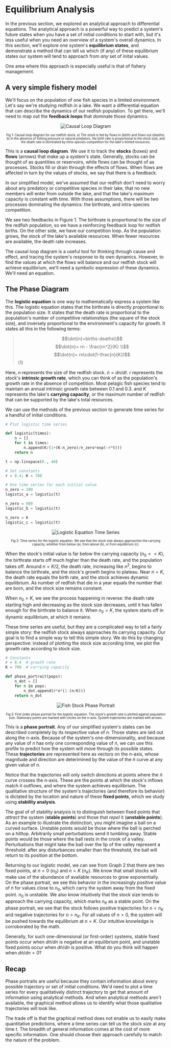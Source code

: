 # Equilibrium Analysis

In the previous section, we explored an analytical approach to differential equations. The analytical approach is a powerful way to predict a system's future states when you have a set of initial conditions to start with, but it's less useful when you need an overview of a system's overall dynamics. In this section, we'll explore one system's **equilibrium states**, and demonstrate a method that can tell us which (if any) of these equilibrium states our system will tend to approach from *any* set of inital values.

One area where this approach is especially useful is that of fishery management.

## A very simple fishery model

We'll focus on the population of one fish species in a limited environment. Let's say we're studying redfish in a lake. We want a differential equation that can describe the dynamics of our redfish population. To get there, we'll need to map out the **feedback loops** that dominate those dynamics.

<center>

![Causal Loop Diagram](lcd_fishpop.png)

<sub><sup>Fig 1: Causal loop diagram for our redfish stock. a) The stock is fed by flows in (birth) and flows out (deaths). b) In the absence of fishing pressure or natural predators, the birth rate is proportional to the stock size, and the death rate is dominated by intra-species competition for the lake's limited resources.</sup></sub>
</center>

This is a **causal loop diagram**. We use it to track the **stocks** (boxes) and **flows** (arrows) that make up a system's state. Generally, stocks can be thought of as quantities or reservoirs, while flows can be thought of as processes. Stocks fill or drain through the effects of flows. When flows are affected in turn by the values of stocks, we say that there is a feedback.

In our simplified model, we've assumed that our redfish don't need to worry about any predatory or competitive species in their lake, that no new members will enter from outside the lake, and that the lake's maximum capacity is constant with time. With those assumptions, there will be two processes dominating the dynamics: the birthrate, and intra-species competition.

We see two feedbacks in Figure 1. The birthrate is proportional to the size of the redfish population, so we have a reinforcing feedback loop for redfish births. On the other side, we have our competition loop. As the population grows, the stock of the lake's available resources. When fewer resources are available, the death rate increases. 

The causal loop diagram is a useful tool for thinking through cause and effect, and tracing the system's response to its own dynamics. However, to find the values at which the flows will balance and our redfish stock will achieve equilibrium, we'll need a symbolic expression of these dynamics. We'll need an equation.

## The Phase Diagram

The **logistic equation** is one way to mathematically express a system like this. The logistic equation states that the birthrate is directly proportional to the population size. It states that the death rate is proportional to the population's number of competitive relationships (the square of the stock size), and inversely proportional to the environment's capacity for growth. It states all this in the following terms:

>$$\dot{n}=births-deaths\\$$
>$$\dot{n}= rn - \frac{rn^2}{K} \\$$ 
>$$\dot{n}= rn\cdot(1-\frac{n}{K})$$ (1)

Here, $n$ represents the size of the redfish stock. $\dot{n}=dn/dt$. $r$ represents the stock's **intrinsic growth rate**, which you can think of as the population's growth rate in the absence of competition. Most pelagic fish species tend to maintain an annual intrinsic growth rate between $0.1$ and $0.3$. and $K$ represents the lake's **carrying capacity**, or the maximum number of redfish that can be supported by the lake's total resources.

We can use the methods of the previous section to generate time series for a handful of initial conditions.

```python
# Plot logistic time series

def logistic(times):
    n = []
    for t in times:
        n.append(K/(1+(K-n_zero)/n_zero*exp(-r*t)))
    return n

t = np.linspace(0., 40)

# Set constants
r = 0.4; K = 700

# One time series for each initial value
n_zero = 100
logistic_a = logistic(t)

n_zero = 800
logistic_b = logistic(t)

n_zero = K
logistic_c = logistic(t)
```

<center>

![Logistic Equation Time Series](logistic.png)

<sub><sup>Fig 2: Time series for the logistic equation. We see that the stock size always approaches the carrying capacity, whether from below (a), from above (b), or from equilibrium (c).</sup></sub>

</center>

When the stock's initial value is far below the carrying capacity ($n_{0}<<K$), the birthrate starts off much higher than the death rate, and the population takes off. Around $n=K/2$, the death rate, increasing like $n^2$, begins to balance the birthrate, and the stock's growth begins to plateau. Near $n=K$, the death rate equals the birth rate, and the stock achieves dynamic equilibrium. As number of redfish that die in a year equals the number that are born, and the stock size remains constant.

When $n_{0}>K$, we see the process happening in reverse: the death rate starting high and decreasing as the stock size decreases, until it has fallen enough for the birthrate to balance it. When $n_{0}=K$, the system starts off in dynamic equilibrium, at which it remains.

These time series are useful, but they are a complicated way to tell a fairly simple story: the redfish stock always approaches its carrying capacity. Our goal is to find a simple way to tell this simple story. We do this by changing perspective: instead of plotting the stock size according time, we plot the growth rate according to stock size.

```python
# Constants
r = 0.4  # growth rate
K = 700  # carrying capacity

def phase_portrait(pops):
    n_dot = []
    for n in pops:
        n_dot.append(r*n*(1-(n/K)))
    return n_dot
```

<center>

![Fish Stock Phase Portrait](phase_portrait.PNG)

<sub><sup>Fig 3: First order phase portrait for the logistic equation. The stock's growth rate is plotted against population size. Stationary points are marked with circles on the n-axis. System trajectories are marked with arrows.</sup></sub>

</center>

This is a **phase portrait**. Any of our simplified system's states can be described completely by its respective value of $n$. Those states are laid out along the n-axis. Because of the system's one-dimensionality, and because any value of $n$ has only one corresponding value of $\dot{n}$, we can use this profile to predict how the system will move through its possible states. These **trajectories** are represented here as vectors on the $n$-axis, whose magnitude and direction are deterimined by the value of the $\dot{n}$ curve at any given value of $n$.

Notice that the trajectories will only switch directions at points where the $\dot{n}$ curve crosses the $n$-axis. These are the points at which the stock's inflows match it outflows, and where the system achieves equilibrium. The qualitative structure of the system's trajectories (and therefore its behavior) is dictated by the location and nature of these **fixed points**, which we study using **stability analysis**.

The goal of of stability analysis is to distinguish between fixed points that *attract* the system (**stable points**) and those that *repel* it (**unstable points**). As an example to illustrate the distinction, you might imagine a ball on a curved surface. Unstable points would be those where the ball is perched on a hilltop. Arbitrarily small perturbations send it tumbling away. Stable points would be those where the ball rests in the crook of a valley. Perturbations that might take the ball over the lip of the valley represent a threshold: after any disturbances smaller than the threshold, the ball will return to its position at the bottom.

Returning to our logistic model, we can see from Graph 2 that there are two fixed points, at $n=0$ ($n_{0}$) and $n=K$ ($n_{K}$). We know that small stocks will make use of the abundance of available resources to grow exponentially. On the phase portrait, we see this behavior in the increasingly positive value of $\dot{n}$ for values close to $n_{0}$, which carry the system away from the fixed point. $n_{0}$ is unstable. We also know intuitively that the stock size tends to approach the carrying capacity, which marks $n_{K}$ as a stable point. On the phase portrait, we see that the stock follows positive trajectories for $n<n_{K}$ and negative trajectories for $n>n_{K}$. For all values of $n>0$, the system will be pushed towards the equilibrium at $n=K$. Our intuitive knowledge is corroborated by the math.

Generally, for such one-dimensional (or first-order) systems, stable fixed points occur when $d\dot{n}/dn$ is negative at an equilibrium point, and unstable fixed points occur when $d\dot{n}/dn$ is positive. What do you think will happen when $d\dot{n}/dn=0$?

## Recap

Phase portraits are useful because they contain information about every possible trajectory or set of initial conditions. We'd need to plot a time series for every qualitatively distinct trajectory to get that amount of information using analytical methods. And when analytical methods aren't available, the graphical method allows us to identify what those qualitative trajectories will look like.

The trade off is that the graphical method does not enable us to easily make quantitative predictions, where a time series can tell us the stock size at any time $t$. The breadth of general information comes at the cost of more specific information. One should choose their approach carefully to match the nature of the problem.